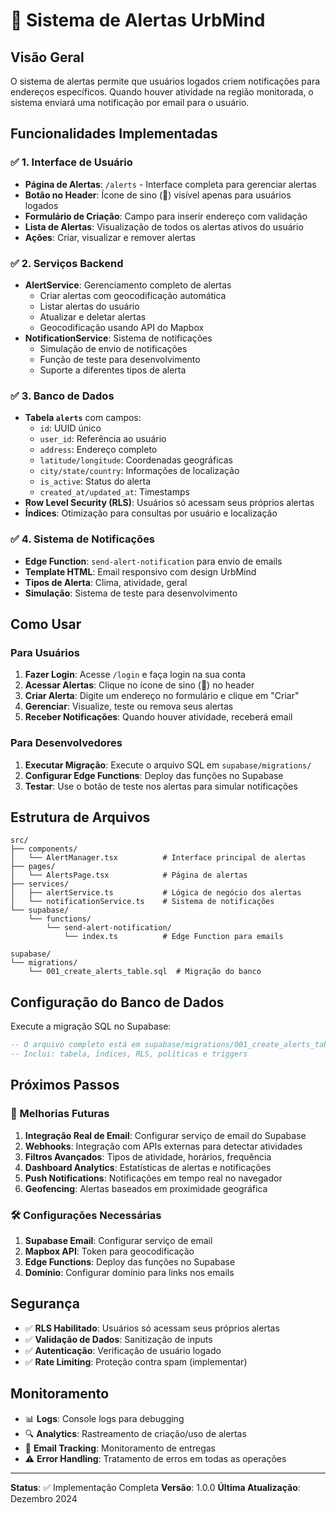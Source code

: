 # 🚨 Sistema de Alertas UrbMind

## Visão Geral

O sistema de alertas permite que usuários logados criem notificações para endereços específicos. Quando houver atividade na região monitorada, o sistema enviará uma notificação por email para o usuário.

## Funcionalidades Implementadas

### ✅ 1. Interface de Usuário
- **Página de Alertas**: `/alerts` - Interface completa para gerenciar alertas
- **Botão no Header**: Ícone de sino (🔔) visível apenas para usuários logados
- **Formulário de Criação**: Campo para inserir endereço com validação
- **Lista de Alertas**: Visualização de todos os alertas ativos do usuário
- **Ações**: Criar, visualizar e remover alertas

### ✅ 2. Serviços Backend
- **AlertService**: Gerenciamento completo de alertas
  - Criar alertas com geocodificação automática
  - Listar alertas do usuário
  - Atualizar e deletar alertas
  - Geocodificação usando API do Mapbox
- **NotificationService**: Sistema de notificações
  - Simulação de envio de notificações
  - Função de teste para desenvolvimento
  - Suporte a diferentes tipos de alerta

### ✅ 3. Banco de Dados
- **Tabela `alerts`** com campos:
  - `id`: UUID único
  - `user_id`: Referência ao usuário
  - `address`: Endereço completo
  - `latitude/longitude`: Coordenadas geográficas
  - `city/state/country`: Informações de localização
  - `is_active`: Status do alerta
  - `created_at/updated_at`: Timestamps
- **Row Level Security (RLS)**: Usuários só acessam seus próprios alertas
- **Índices**: Otimização para consultas por usuário e localização

### ✅ 4. Sistema de Notificações
- **Edge Function**: `send-alert-notification` para envio de emails
- **Template HTML**: Email responsivo com design UrbMind
- **Tipos de Alerta**: Clima, atividade, geral
- **Simulação**: Sistema de teste para desenvolvimento

## Como Usar

### Para Usuários
1. **Fazer Login**: Acesse `/login` e faça login na sua conta
2. **Acessar Alertas**: Clique no ícone de sino (🔔) no header
3. **Criar Alerta**: Digite um endereço no formulário e clique em "Criar"
4. **Gerenciar**: Visualize, teste ou remova seus alertas
5. **Receber Notificações**: Quando houver atividade, receberá email

### Para Desenvolvedores
1. **Executar Migração**: Execute o arquivo SQL em `supabase/migrations/`
2. **Configurar Edge Functions**: Deploy das funções no Supabase
3. **Testar**: Use o botão de teste nos alertas para simular notificações

## Estrutura de Arquivos

```
src/
├── components/
│   └── AlertManager.tsx          # Interface principal de alertas
├── pages/
│   └── AlertsPage.tsx            # Página de alertas
├── services/
│   ├── alertService.ts           # Lógica de negócio dos alertas
│   └── notificationService.ts    # Sistema de notificações
└── supabase/
    └── functions/
        └── send-alert-notification/
            └── index.ts          # Edge Function para emails

supabase/
└── migrations/
    └── 001_create_alerts_table.sql  # Migração do banco
```

## Configuração do Banco de Dados

Execute a migração SQL no Supabase:

```sql
-- O arquivo completo está em supabase/migrations/001_create_alerts_table.sql
-- Inclui: tabela, índices, RLS, políticas e triggers
```

## Próximos Passos

### 🔄 Melhorias Futuras
1. **Integração Real de Email**: Configurar serviço de email do Supabase
2. **Webhooks**: Integração com APIs externas para detectar atividades
3. **Filtros Avançados**: Tipos de atividade, horários, frequência
4. **Dashboard Analytics**: Estatísticas de alertas e notificações
5. **Push Notifications**: Notificações em tempo real no navegador
6. **Geofencing**: Alertas baseados em proximidade geográfica

### 🛠️ Configurações Necessárias
1. **Supabase Email**: Configurar serviço de email
2. **Mapbox API**: Token para geocodificação
3. **Edge Functions**: Deploy das funções no Supabase
4. **Domínio**: Configurar domínio para links nos emails

## Segurança

- ✅ **RLS Habilitado**: Usuários só acessam seus próprios alertas
- ✅ **Validação de Dados**: Sanitização de inputs
- ✅ **Autenticação**: Verificação de usuário logado
- ✅ **Rate Limiting**: Proteção contra spam (implementar)

## Monitoramento

- 📊 **Logs**: Console logs para debugging
- 🔍 **Analytics**: Rastreamento de criação/uso de alertas
- 📧 **Email Tracking**: Monitoramento de entregas
- ⚠️ **Error Handling**: Tratamento de erros em todas as operações

---

**Status**: ✅ Implementação Completa
**Versão**: 1.0.0
**Última Atualização**: Dezembro 2024

